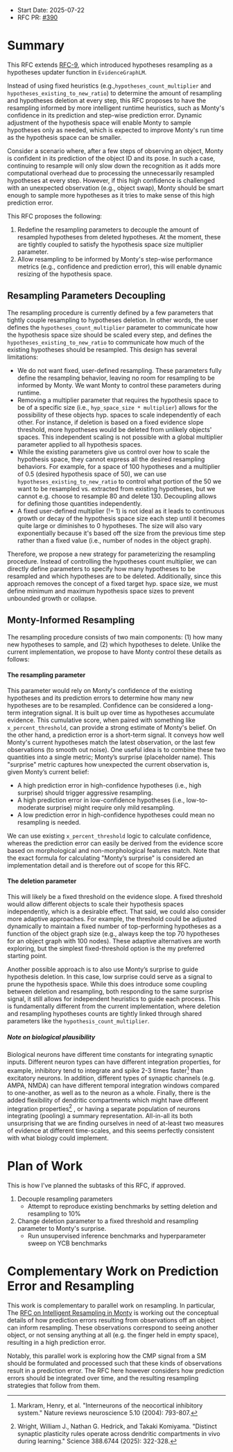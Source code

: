 - Start Date: 2025-07-22
- RFC PR: [#390](https://github.com/thousandbrainsproject/tbp.monty/pull/390)

# Summary

This RFC extends [RFC-9](https://github.com/thousandbrainsproject/tbp.monty/blob/main/rfcs/0009_hypotheses_resampling.md), which introduced hypotheses resampling as a hypotheses updater function in `EvidenceGraphLM`.

Instead of using fixed heuristics (e.g.,`hypotheses_count_multiplier` and `hypotheses_existing_to_new_ratio`) to
determine the amount of resampling and hypotheses deletion at every step, this RFC proposes to have the
resampling informed by more intelligent runtime heuristics, such as Monty's confidence in its prediction
and step-wise prediction error. Dynamic adjustment of the hypothesis space will enable Monty to sample
hypotheses only as needed, which is expected to improve Monty's run time as the hypothesis space can be smaller.

Consider a scenario where, after a few steps of observing an object, Monty is confident in its prediction of the object
ID and its pose. In such a case, continuing to resample will only slow down the recognition as it adds more computational
overhead due to processing the unnecessarily resampled hypotheses at every step. However, if this high confidence is
challenged with an unexpected observation (e.g., object swap), Monty should be smart enough to sample more hypotheses
as it tries to make sense of this high prediction error.

This RFC proposes the following:
1. Redefine the resampling parameters to decouple the amount of resampled hypotheses from deleted hypotheses. At the moment,
these are tightly coupled to satisfy the hypothesis space size multiplier parameter.
2. Allow resampling to be informed by Monty's step-wise performance metrics (e.g., confidence and prediction error), this will
enable dynamic resizing of the hypothesis space.


## Resampling Parameters Decoupling

The resampling procedure is currently defined by a few parameters that tightly couple resampling to hypotheses deletion.
In other words, the user defines the `hypotheses_count_multiplier` parameter to communicate how the hypothesis space size
should be scaled every step, and defines the `hypotheses_existing_to_new_ratio` to communicate how much of the existing
hypotheses should be resampled. This design has several limitations:
- We do not want fixed, user-defined resampling. These parameters fully define the resampling behavior, leaving no room for
resampling to be informed by Monty. We want Monty to control these parameters during runtime.
- Removing a multiplier parameter that requires the hypothesis space to be of a specific size (i.e., `hyp_space_size * multiplier`)
allows for the possibility of these objects hyp. spaces to scale independently of each other. For instance, if deletion is
based on a fixed evidence slope threshold, more hypotheses would be deleted from unlikely objects' spaces. This
independent scaling is not possible with a global multiplier parameter applied to all hypothesis spaces.
- While the existing parameters give us control over how to scale the hypothesis space, they cannot express all the desired resampling
behaviors. For example, for a space of 100 hypotheses and a multiplier of 0.5 (desired
hypothesis space of 50), we can use `hypotheses_existing_to_new_ratio` to control what portion of the 50 we want to be resampled
vs. extracted from existing hypotheses, but we cannot e.g. choose to resample 80 and delete 130. Decoupling allows for defining those
quantities independently.
- A fixed user-defined multiplier (!= 1) is not ideal as it leads to continuous growth or decay of the hypothesis space size each step until
it becomes quite large or diminishes to 0 hypotheses. The size will also vary exponentially because it's based off
the size from the previous time step rather than a fixed value (i.e., number of nodes in the object graph).

Therefore, we propose a new strategy for parameterizing the resampling procedure. Instead of controlling the hypotheses count multiplier, we
can directly define parameters to specify how many hypotheses to be resampled and which hypotheses are to be deleted.
Additionally, since this approach removes the concept of a fixed target hyp. space size, we must define minimum and maximum hypothesis
space sizes to prevent unbounded growth or collapse.


## Monty-Informed Resampling

The resampling procedure consists of two main components: (1) how many new hypotheses to sample, and (2) which hypotheses
to delete. Unlike the current implementation, we propose to have Monty control these details as follows:


#### The resampling parameter

This parameter would rely on Monty's confidence of the existing hypotheses and its prediction
errors to determine how many new hypotheses are to be resampled.
Confidence can be considered a long-term integration signal. It is built up over time as hypotheses
accumulate evidence. This cumulative score, when paired with something like `x_percent_threshold`,
can provide a strong estimate of Monty's belief.
On the other hand, a prediction error is a short-term signal. It conveys how well Monty's current
hypotheses match the latest observation, or the last few observations (to smooth out noise).
One useful idea is to combine these two quantities into a single metric; Monty’s surprise (placeholder name).
This "surprise" metric captures how unexpected the current observation is, given Monty’s current belief:

- A high prediction error in high-confidence hypotheses (i.e., high surprise)
should trigger aggressive resampling.
- A high prediction error in low-confidence hypotheses (i.e., low-to-moderate
surprise) might require only mild resampling.
- A low prediction error in high-confidence hypotheses could mean no resampling is
needed.


We can use existing `x_percent_threshold` logic to calculate confidence, whereas the prediction error can 
easily be derived from the evidence score based on morphological and non-morphological features match. Note
that the exact formula for calculating "Monty’s surprise" is considered an implementation detail and is
therefore out of scope for this RFC.


#### The deletion parameter

This will likely be a fixed threshold on the evidence slope. A fixed threshold
would allow different objects to scale their hypothesis spaces independently, which is a desirable effect.
That said, we could also consider more adaptive approaches. For example, the threshold could
be adjusted dynamically to maintain a fixed number of top-performing hypotheses as a
function of the object graph size (e.g., always keep the top 70 hypotheses for an object graph with
100 nodes). These adaptive alternatives are worth exploring, but the simplest fixed-threshold option is the
my preferred starting point.

Another possible approach is to also use Monty’s surprise to guide hypothesis deletion.
In this case, low surprise could serve as a signal to prune the hypothesis space.
While this does introduce some coupling between deletion and resampling, both responding to
the same surprise signal, it still allows for independent heuristics to guide each process.
This is fundamentally different from the current implementation, where deletion and resampling hypotheses
counts are tightly linked through shared parameters like the `hypothesis_count_multiplier`.

##### Note on biological plausibility

Biological neurons have different time constants for integrating synaptic inputs.
Different neuron types can have different integration properties, for example, inhibitory tend to integrate and spike
2-3 times faster[^1] than excitatory neurons.
In addition, different types of synaptic channels (e.g. AMPA, NMDA) can have different temporal integration windows compared
to one-another, as well as to the neuron as a whole.
Finally, there is the added flexibility of dendritic compartments which might have different integration properties[^2] ,
or having a separate population of neurons integrating (pooling) a summary representation.
All-in-all its both unsurprising that we are finding ourselves in need of at-least two measures of evidence at different
time-scales, and this seems perfectly consistent with what biology could implement.


# Plan of Work

This is how I've planned the subtasks of this RFC, if approved.

1. Decouple resampling parameters
    - Attempt to reproduce existing benchmarks by setting deletion and resampling to 10%
2. Change deletion parameter to a fixed threshold and resampling parameter to Monty's surprise.
    - Run unsupervised inference benchmarks and hyperparameter sweep on YCB benchmarks

# Complementary Work on Prediction Error and Resampling

This work is complementary to parallel work on resampling.
In particular, The [RFC on Intelligent Resampling in Monty](https://github.com/thousandbrainsproject/tbp.monty/pull/366) is
working out the conceptual details of how prediction errors resulting from observations off an object can inform resampling.
These observations correspond to seeing another object, or not sensing anything at all (e.g. the finger
held in empty space), resulting in a high prediction error.

Notably, this parallel work is exploring how the CMP signal from a SM should be formulated and processed
such that these kinds of observations result in a prediction error.
The RFC here however considers how prediction errors should be integrated over time, and the resulting resampling
strategies that follow from them.


[^1]: Markram, Henry, et al. "Interneurons of the neocortical inhibitory system." Nature reviews neuroscience 5.10 (2004): 793-807.

[^2]: Wright, William J., Nathan G. Hedrick, and Takaki Komiyama. "Distinct synaptic plasticity rules operate across dendritic compartments in vivo during learning." Science 388.6744 (2025): 322-328.
